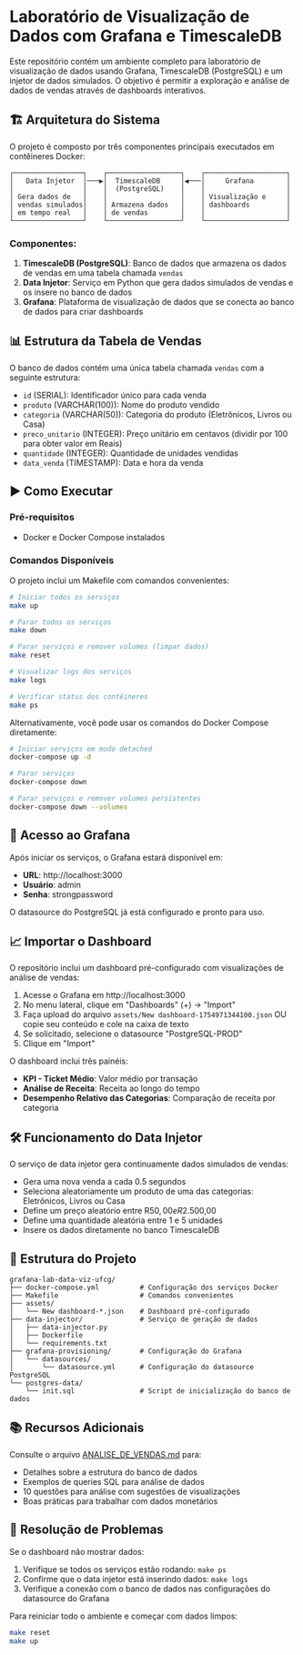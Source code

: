 # Laboratório de Visualização de Dados com Grafana e TimescaleDB

Este repositório contém um ambiente completo para laboratório de visualização de dados usando Grafana, TimescaleDB (PostgreSQL) e um injetor de dados simulados. O objetivo é permitir a exploração e análise de dados de vendas através de dashboards interativos.

## 🏗️ Arquitetura do Sistema

O projeto é composto por três componentes principais executados em contêineres Docker:

```
┌─────────────────┐    ┌──────────────────┐    ┌────────────────────┐
│   Data Injetor  │───▶│  TimescaleDB     │◀───│     Grafana        │
│                 │    │  (PostgreSQL)    │    │                    │
│ Gera dados de   │    │                  │    │ Visualização e     │
│ vendas simulados│    │ Armazena dados   │    │ dashboards         │
│ em tempo real   │    │ de vendas        │    │                    │
└─────────────────┘    └──────────────────┘    └────────────────────┘
```

### Componentes:

1. **TimescaleDB (PostgreSQL)**: Banco de dados que armazena os dados de vendas em uma tabela chamada `vendas`
2. **Data Injetor**: Serviço em Python que gera dados simulados de vendas e os insere no banco de dados
3. **Grafana**: Plataforma de visualização de dados que se conecta ao banco de dados para criar dashboards

## 📊 Estrutura da Tabela de Vendas

O banco de dados contém uma única tabela chamada `vendas` com a seguinte estrutura:

- `id` (SERIAL): Identificador único para cada venda
- `produto` (VARCHAR(100)): Nome do produto vendido
- `categoria` (VARCHAR(50)): Categoria do produto (Eletrônicos, Livros ou Casa)
- `preco_unitario` (INTEGER): Preço unitário em centavos (dividir por 100 para obter valor em Reais)
- `quantidade` (INTEGER): Quantidade de unidades vendidas
- `data_venda` (TIMESTAMP): Data e hora da venda

## ▶️ Como Executar

### Pré-requisitos

- Docker e Docker Compose instalados

### Comandos Disponíveis

O projeto inclui um Makefile com comandos convenientes:

```bash
# Iniciar todos os serviços
make up

# Parar todos os serviços
make down

# Parar serviços e remover volumes (limpar dados)
make reset

# Visualizar logs dos serviços
make logs

# Verificar status dos contêineres
make ps
```

Alternativamente, você pode usar os comandos do Docker Compose diretamente:

```bash
# Iniciar serviços em modo detached
docker-compose up -d

# Parar serviços
docker-compose down

# Parar serviços e remover volumes persistentes
docker-compose down --volumes
```

## 🔧 Acesso ao Grafana

Após iniciar os serviços, o Grafana estará disponível em:

- **URL**: http://localhost:3000
- **Usuário**: admin
- **Senha**: strongpassword

O datasource do PostgreSQL já está configurado e pronto para uso.

## 📈 Importar o Dashboard

O repositório inclui um dashboard pré-configurado com visualizações de análise de vendas:

1. Acesse o Grafana em http://localhost:3000
2. No menu lateral, clique em "Dashboards" (+) → "Import"
3. Faça upload do arquivo `assets/New dashboard-1754971344100.json` OU copie seu conteúdo e cole na caixa de texto
4. Se solicitado, selecione o datasource "PostgreSQL-PROD"
5. Clique em "Import"

O dashboard inclui três painéis:
- **KPI - Ticket Médio**: Valor médio por transação
- **Análise de Receita**: Receita ao longo do tempo
- **Desempenho Relativo das Categorias**: Comparação de receita por categoria

## 🛠️ Funcionamento do Data Injetor

O serviço de data injetor gera continuamente dados simulados de vendas:

- Gera uma nova venda a cada 0.5 segundos
- Seleciona aleatoriamente um produto de uma das categorias: Eletrônicos, Livros ou Casa
- Define um preço aleatório entre R$50,00 e R$2.500,00
- Define uma quantidade aleatória entre 1 e 5 unidades
- Insere os dados diretamente no banco TimescaleDB

## 📁 Estrutura do Projeto

```
grafana-lab-data-viz-ufcg/
├── docker-compose.yml          # Configuração dos serviços Docker
├── Makefile                    # Comandos convenientes
├── assets/
│   └── New dashboard-*.json    # Dashboard pré-configurado
├── data-injector/              # Serviço de geração de dados
│   ├── data-injector.py
│   ├── Dockerfile
│   └── requirements.txt
├── grafana-provisioning/       # Configuração do Grafana
│   └── datasources/
│       └── datasource.yml      # Configuração do datasource PostgreSQL
└── postgres-data/
    └── init.sql                # Script de inicialização do banco de dados
```

## 📚 Recursos Adicionais

Consulte o arquivo [ANALISE_DE_VENDAS.md](ANALISE_DE_VENDAS.md) para:
- Detalhes sobre a estrutura do banco de dados
- Exemplos de queries SQL para análise de dados
- 10 questões para análise com sugestões de visualizações
- Boas práticas para trabalhar com dados monetários

## 🧪 Resolução de Problemas

Se o dashboard não mostrar dados:
1. Verifique se todos os serviços estão rodando: `make ps`
2. Confirme que o data injetor está inserindo dados: `make logs`
3. Verifique a conexão com o banco de dados nas configurações do datasource do Grafana

Para reiniciar todo o ambiente e começar com dados limpos:
```bash
make reset
make up
```